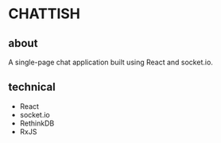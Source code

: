 # CHATTISH

## about
A single-page chat application built using React and socket.io.

## technical
- React
- socket.io
- RethinkDB
- RxJS
